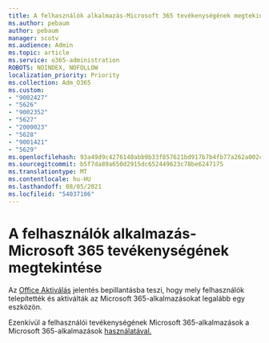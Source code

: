 ```yaml
---
title: A felhasználók alkalmazás-Microsoft 365 tevékenységének megtekintése
ms.author: pebaum
author: pebaum
manager: scotv
ms.audience: Admin
ms.topic: article
ms.service: o365-administration
ROBOTS: NOINDEX, NOFOLLOW
localization_priority: Priority
ms.collection: Adm_O365
ms.custom:
- "9002427"
- "5626"
- "9002352"
- "5627"
- "2000023"
- "5628"
- "9001421"
- "5629"
ms.openlocfilehash: 93a49d9c4276140abb9b33f857621bd917b7b4fb77a262a002ce96a6e6124fb7
ms.sourcegitcommit: b5f7da89a650d2915dc652449623c78be6247175
ms.translationtype: MT
ms.contentlocale: hu-HU
ms.lasthandoff: 08/05/2021
ms.locfileid: "54037106"
---
```

# <a name="view-your-users-microsoft-365-apps-activity"></a>A felhasználók alkalmazás-Microsoft 365 tevékenységének megtekintése

Az [Office Aktiválás](https://docs.microsoft.com/microsoft-365/admin/activity-reports/microsoft-office-activations?view=o365-worldwide) jelentés bepillantásba teszi, hogy mely felhasználók telepítették és aktiválták az Microsoft 365-alkalmazásokat legalább egy eszközön.

Ezenkívül a felhasználói tevékenységének Microsoft 365-alkalmazások a Microsoft 365-alkalmazások [használatával.](https://docs.microsoft.com/microsoft-365/admin/activity-reports/microsoft365-apps-usage?view=o365-worldwide)
